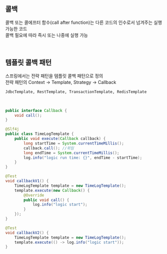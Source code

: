 ## 콜백
콜백 또는 콜에프터 함수(call after function)는 다른 코드의 인수로서 넘겨주는 실행가능한 코드  
콜백 필요에 따라 즉시 또는 나중에 실행 가능  

<br>

## 템플릿 콜백 패턴
스프링에서는 전략 패턴을 템플릿 콜백 패턴으로 정의  
전략 패턴의 Context -&gt; Template, Strategy -&gt; Callback

    JdbcTemplate, RestTemplate, TransactionTemplate, RedisTemplate

<br>

````java
public interface Callback {
    void call();
}

@Slf4j
public class TimeLogTemplate {
    public void execute(Callback callback) {
        long startTime = System.currentTimeMillis();
        callback.call(); //위임
        long endTime = System.currentTimeMillis();
        log.info("logic run time: {}", endTime - startTime);
    }
}

@Test
void callbackV1() {
    TimeLogTemplate template = new TimeLogTemplate();
    template.execute(new Callback() {
        @Override
        public void call() {
            log.info("logic start");
        }
    });
}

@Test
void callbackV2() {
    TimeLogTemplate template = new TimeLogTemplate();
    template.execute(() -> log.info("logic start"));
}
````

<br>

